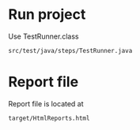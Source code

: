 # Run project

Use TestRunner.class
```
src/test/java/steps/TestRunner.java

```


# Report file

Report file is located at

```
target/HtmlReports.html

```
